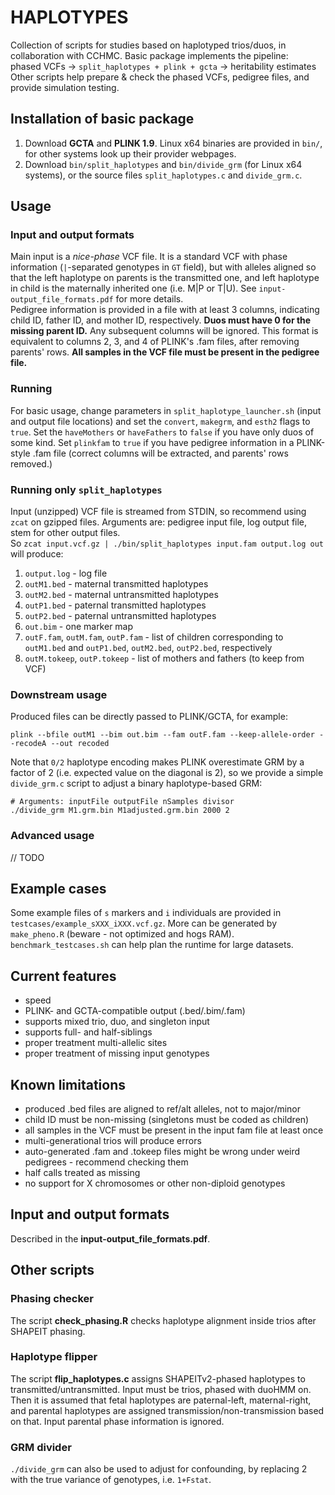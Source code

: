 # HAPLOTYPES
Collection of scripts for studies based on haplotyped trios/duos, in collaboration with CCHMC.
Basic package implements the pipeline:  
 phased VCFs -> `split_haplotypes + plink + gcta` -> heritability estimates  
Other scripts help prepare & check the phased VCFs, pedigree files, and provide simulation testing.

## Installation of basic package
1. Download **GCTA** and **PLINK 1.9**. Linux x64 binaries are provided in `bin/`, for other systems look up their provider webpages.  
2. Download `bin/split_haplotypes` and `bin/divide_grm` (for Linux x64 systems), or the source files `split_haplotypes.c` and `divide_grm.c`.  

## Usage
### Input and output formats
Main input is a *nice-phase* VCF file. It is a standard VCF with phase information (`|`-separated genotypes in `GT` field), but with alleles aligned so that the left haplotype on parents is the transmitted one, and left haplotype in child is the maternally inherited one (i.e. M|P or T|U). See `input-output_file_formats.pdf` for more details.  
Pedigree information is provided in a file with at least 3 columns, indicating child ID, father ID, and mother ID, respectively. **Duos must have 0 for the missing parent ID.** Any subsequent columns will be ignored. This format is equivalent to columns 2, 3, and 4 of PLINK's .fam files, after removing parents' rows. **All samples in the VCF file must be present in the pedigree file.**  

### Running
For basic usage, change parameters in `split_haplotype_launcher.sh` (input and output file locations) and set the `convert`, `makegrm`, and `esth2` flags to `true`. Set the `haveMothers` or `haveFathers` to `false` if you have only duos of some kind. Set `plinkfam` to `true` if you have pedigree information in a PLINK-style .fam file (correct columns will be extracted, and parents' rows removed.)


### Running only `split_haplotypes`
Input (unzipped) VCF file is streamed from STDIN, so recommend using `zcat` on gzipped files. Arguments are: pedigree input file, log output file, stem for other output files.  
So `zcat input.vcf.gz | ./bin/split_haplotypes input.fam output.log out` will produce:
1. `output.log` - log file
2. `outM1.bed` - maternal transmitted haplotypes
3. `outM2.bed` - maternal untransmitted haplotypes
4. `outP1.bed` - paternal transmitted haplotypes
5. `outP2.bed` - paternal untransmitted haplotypes
6. `out.bim` - one marker map
7. `outF.fam`, `outM.fam`, `outP.fam` - list of children corresponding to `outM1.bed` and `outP1.bed`, `outM2.bed`, `outP2.bed`, respectively
8. `outM.tokeep`, `outP.tokeep` - list of mothers and fathers (to keep from VCF)

### Downstream usage
Produced files can be directly passed to PLINK/GCTA, for example:
```
plink --bfile outM1 --bim out.bim --fam outF.fam --keep-allele-order --recodeA --out recoded
```

Note that `0/2` haplotype encoding makes PLINK overestimate GRM by a factor of 2 (i.e. expected value on the diagonal is 2), so we provide a simple `divide_grm.c` script to adjust a binary haplotype-based GRM:
```
# Arguments: inputFile outputFile nSamples divisor
./divide_grm M1.grm.bin M1adjusted.grm.bin 2000 2
```

### Advanced usage
// TODO

## Example cases
Some example files of `s` markers and `i` individuals are provided in `testcases/example_sXXX_iXXX.vcf.gz`. More can be generated by `make_pheno.R` (beware - not optimized and hogs RAM). `benchmark_testcases.sh` can help plan the runtime for large datasets.


## Current features
- speed
- PLINK- and GCTA-compatible output (.bed/.bim/.fam)
- supports mixed trio, duo, and singleton input
- supports full- and half-siblings
- proper treatment multi-allelic sites
- proper treatment of missing input genotypes

## Known limitations
- produced .bed files are aligned to ref/alt alleles, not to major/minor
- child ID must be non-missing (singletons must be coded as children)
- all samples in the VCF must be present in the input fam file at least once
- multi-generational trios will produce errors
- auto-generated .fam and .tokeep files might be wrong under weird pedigrees - recommend checking them
- half calls treated as missing
- no support for X chromosomes or other non-diploid genotypes


## Input and output formats
Described in the **input-output_file_formats.pdf**.


## Other scripts
### Phasing checker
The script **check_phasing.R** checks haplotype alignment inside trios after SHAPEIT phasing.

### Haplotype flipper
The script **flip_haplotypes.c** assigns SHAPEITv2-phased haplotypes to transmitted/untransmitted. Input must be trios, phased with duoHMM on. Then it is assumed that fetal haplotypes are paternal-left, maternal-right, and parental haplotypes are assigned transmission/non-transmission based on that. Input parental phase information is ignored.

### GRM divider
`./divide_grm` can also be used to adjust for confounding, by replacing 2 with the true variance of genotypes, i.e. `1+Fstat`.
